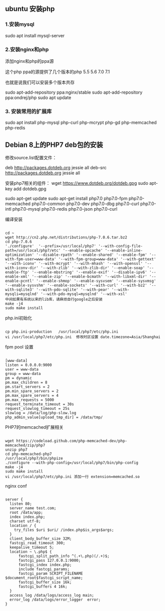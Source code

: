 
## ubuntu 安装php

### 1.安装mysql

  sudo apt install mysql-server
  
  
### 2.安装nginx和php

   添加nginx和php的ppa源
   
   这个php ppa的源提供了几个版本的php 5.5  5.6  7.0 7.1  
   
   也就是说我们可以安装多个版本共存
   
  
   sudo apt-add-repository ppa:nginx/stable
   sudo apt-add-repository ppa:ondrej/php
   sudo apt update
   
   
### 3. 安装常用的扩展库
   
sudo apt install php-mysql php-curl php-mcrypt php-gd php-memcached php-redis  


## Debian 8上的PHP7 deb包的安装

修改source.list配置文件：

deb http://packages.dotdeb.org jessie all
deb-src http://packages.dotdeb.org jessie all

安装php7相关的组件：
wget https://www.dotdeb.org/dotdeb.gpg
sudo apt-key add dotdeb.gpg

sudo apt-get update
sudo apt-get install php7.0 php7.0-fpm php7.0-memcached php7.0-common php7.0-dev php7.0-dbg php7.0-curl php7.0-intl php7.0-mysql php7.0-redis php7.0-json php7.0-curl


编译安装

```

cd ~
wget http://cn2.php.net/distributions/php-7.0.6.tar.bz2
cd php-7.0.6
'./configure'  '--prefix=/usr/local/php7' '--with-config-file-path=/usr/local/php7/etc' '--enable-opcache' '--enable-inline-optimization' '--disable-rpath' '--enable-shared' '--enable-fpm' '--with-fpm-user=www-data' '--with-fpm-group=www-data' '--with-gettext' '--with-iconv' '--with-mcrypt' '--with-mhash' '--with-openssl' '--with-iconv-dir' '--with-zlib' '--with-zlib-dir' '--enable-soap' '--enable-ftp' '--enable-mbstring' '--enable-exif' '--disable-ipv6' '--enable-xml' '--enable-zip' '--enable-bcmath' '--with-libxml-dir' '--enable-pcntl' '--enable-shmop' '--enable-sysvsem' '--enable-sysvmsg' '--enable-sysvshm' '--enable-sockets' '--with-curl' '--with-bz2' '--with-sqlite3' '--with-pdo-sqlite' '--with-pear' '--with-mysqli=mysqlnd' '--with-pdo-mysql=mysqlnd' '--with-xsl'
中间如果有系统以来的lib库，请麻烦自行google之后安装
make -j4
sudo make install

```

php.ini初始化

```

cp php.ini-production   /usr/local/php7/etc/php.ini
vi /usr/local/php7/etc/php.ini  修改时区设置 date.timezone=Asia/Shanghai

```

fpm pool 设置

```

[www-data]
listen = 0.0.0.0:9000
user = www-data
group = www-data
pm = dynamic
pm.max_children = 8
pm.start_servers = 2
pm.min_spare_servers = 2
pm.max_spare_servers = 4
pm.max_requests = 5000
request_terminate_timeout = 30s
request_slowlog_timeout = 25s
slowlog = /data/log/php-slow.log
php_admin_value[upload_tmp_dir] = /data/tmp/

```

PHP7的memcached扩展相关

```

wget https://codeload.github.com/php-memcached-dev/php-memcached/zip/php7
unzip php7
cd php-memcached-php7
/usr/local/php7/bin/phpize
./configure --with-php-config=/usr/local/php7/bin/php-config
make -j4
sudo make install
vi /usr/local/php7/etc/php.ini 添加一行 extension=memcached.so

```

nginx conf

```

server {
  listen 80;
  server_name test.com;
  root /data/app;
  index index.php;
  charset utf-8;
  location / {
    try_files $uri $uri/ /index.php$is_args$args;
  }
  client_body_buffer_size 32M;
  fastcgi_read_timeout 300;
  keepalive_timeout 5;
  location ~ \.php$ {
      fastcgi_split_path_info ^(.+\.php)(/.+)$;
      fastcgi_pass 127.0.0.1:9000;
      fastcgi_index index.php;
      include fastcgi_params;
      fastcgi_param SCRIPT_FILENAME $document_root$fastcgi_script_name;
      fastcgi_buffer_size 16k;
      fastcgi_buffers 4 16k;
  }
  access_log /data/logs/access_log main;
  error_log /data/logs/error_logger  error;
}

```